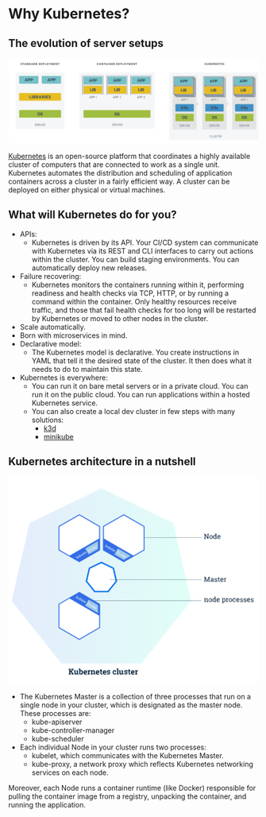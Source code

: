 # Why Kubernetes?

## The evolution of server setups
[![Server standard architecture](img/what_is_kubernetes.png)](https://dodas-ts.github.io/SOSC-2018/k8s/img/what_is_kubernetes.png)

[Kubernetes](https://kubernetes.io) is an open-source platform that coordinates a highly available cluster of computers that are connected to work as a single unit. Kubernetes automates the distribution and scheduling of application containers across a cluster in a fairly efficient way. A cluster can be deployed on either physical or virtual machines.

## What will Kubernetes do for you?

- APIs:
    - Kubernetes is driven by its API. Your CI/CD system can communicate with Kubernetes via its REST and CLI interfaces to carry out actions within the cluster. You can build staging environments. You can automatically deploy new releases.
- Failure recovering:
    - Kubernetes monitors the containers running within it, performing readiness and health checks via TCP, HTTP, or by running a command within the container. Only healthy resources receive traffic, and those that fail health checks for too long will be restarted by Kubernetes or moved to other nodes in the cluster.
- Scale automatically.
- Born with microservices in mind.
- Declarative model:
    - The Kubernetes model is declarative. You create instructions in YAML that tell it the desired state of the cluster. It then does what it needs to do to maintain this state. 
- Kubernetes is everywhere:
    - You can run it on bare metal servers or in a private cloud. You can run it on the public cloud. You can run applications within a hosted Kubernetes service.
    - You can also create a local dev cluster in few steps with many solutions:
        - [k3d](https://github.com/rancher/k3d)
        - [minikube](https://kubernetes.io/docs/tasks/tools/install-minikube/)

## Kubernetes architecture in  a nutshell

![Kubernetes Architecture](img/k8s_cluster.png)

- The Kubernetes Master is a collection of three processes that run on a single
node in your cluster, which is designated as the master node. These processes
are:
    - kube-apiserver
    - kube-controller-manager
    - kube-scheduler
- Each individual Node in your cluster runs two processes:
    - kubelet, which communicates with the Kubernetes Master.
    - kube-proxy, a network proxy which reflects Kubernetes networking services on each node.

Moreover, each Node runs a container runtime (like Docker) responsible for
pulling the container image from a registry, unpacking the container, and running
the application.


